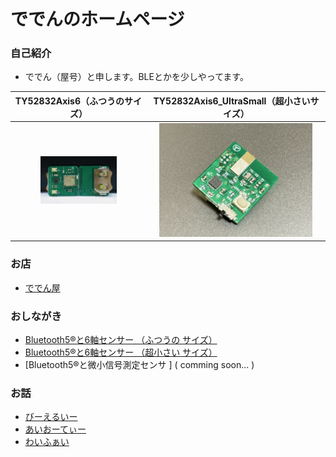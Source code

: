 

# ででんのホームページ

### 自己紹介
- ででん（屋号）と申します。BLEとかを少しやってます。  

|  TY52832Axis6（ふつうのサイズ）  |  TY52832Axis6_UltraSmall（超小さいサイズ）  |
| :---:| :---: |
|  <img width="60%" alt="ty52832axis6.jpg" src="images/ty52832axis6.jpg">  |  <img width="90%" alt="ty52832axis6_ultrasmall.jpg" src="images/IMG_8926.jpg">  |


### お店
  - [ででん屋](https://dedendendede.base.shop/)  

### おしながき
  - [Bluetooth5®︎と6軸センサー （ふつうの サイズ）](https://www.chocbanana.com/ty52832axis6)  
  - [Bluetooth5®︎と6軸センサー （超小さい サイズ）](https://www.chocbanana.com/ty52832axis6_ultrasmall)  
  - [Bluetooth5®︎と微小信号測定センサ ] ( comming soon... )  


### お話
  - [びーえるいー](https://www.chocbanana.com/ble)
  - [あいおーてぃー](https://www.chocbanana.com/nrf91)
  - [わいふぁい](https://www.chocbanana.com/nRF7002_Wi-Fi_Station_over_MQTT)

